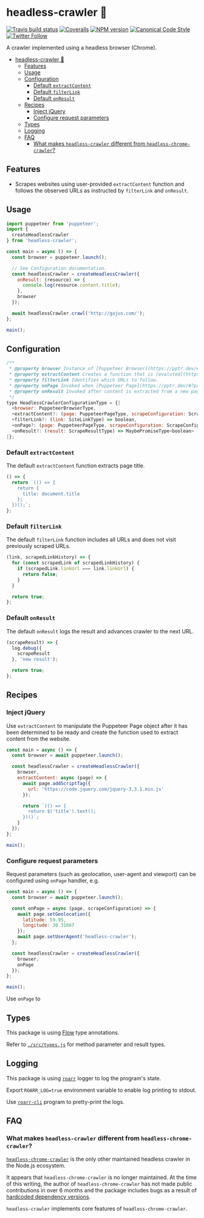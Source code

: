 <a name="headless-crawler"></a>
# headless-crawler 👻

[![Travis build status](http://img.shields.io/travis/gajus/headless-crawler/master.svg?style=flat-square)](https://travis-ci.org/gajus/headless-crawler)
[![Coveralls](https://img.shields.io/coveralls/gajus/headless-crawler.svg?style=flat-square)](https://coveralls.io/github/gajus/headless-crawler)
[![NPM version](http://img.shields.io/npm/v/headless-crawler.svg?style=flat-square)](https://www.npmjs.org/package/headless-crawler)
[![Canonical Code Style](https://img.shields.io/badge/code%20style-canonical-blue.svg?style=flat-square)](https://github.com/gajus/canonical)
[![Twitter Follow](https://img.shields.io/twitter/follow/kuizinas.svg?style=social&label=Follow)](https://twitter.com/kuizinas)

A crawler implemented using a headless browser (Chrome).

* [headless-crawler 👻](#headless-crawler)
    * [Features](#headless-crawler-features)
    * [Usage](#headless-crawler-usage)
    * [Configuration](#headless-crawler-configuration)
        * [Default `extractContent`](#headless-crawler-configuration-default-extractcontent)
        * [Default `filterLink`](#headless-crawler-configuration-default-filterlink)
        * [Default `onResult`](#headless-crawler-configuration-default-onresult)
    * [Recipes](#headless-crawler-recipes)
        * [Inject jQuery](#headless-crawler-recipes-inject-jquery)
        * [Configure request parameters](#headless-crawler-recipes-configure-request-parameters)
    * [Types](#headless-crawler-types)
    * [Logging](#headless-crawler-logging)
    * [FAQ](#headless-crawler-faq)
        * [What makes `headless-crawler` different from `headless-chrome-crawler`?](#headless-crawler-faq-what-makes-headless-crawler-different-from-headless-chrome-crawler)


<a name="headless-crawler-features"></a>
## Features

* Scrapes websites using user-provided `extractContent` function and follows the observed URLs as instructed by `filterLink` and `onResult`.

<a name="headless-crawler-usage"></a>
## Usage

```js
import puppeteer from 'puppeteer';
import {
  createHeadlessCrawler
} from 'headless-crawler';

const main = async () => {
  const browser = puppeteer.launch();

  // See Configuration documentation.
  const headlessCrawler = createHeadlessCrawler({
    onResult: (resource) => {
      console.log(resource.content.title);
    },
    browser
  });

  await headlessCrawler.crawl('http://gajus.com/');
};

main();

```

<a name="headless-crawler-configuration"></a>
## Configuration

```js
/**
 * @property browser Instance of [Puppeteer Browser](https://pptr.dev/#?product=Puppeteer&version=v1.11.0&show=api-class-browser).
 * @property extractContent Creates a function that is [evaluted](https://pptr.dev/#?product=Puppeteer&version=v1.11.0&show=api-pageevaluatepagefunction-args) in the context of the browser. The result of the evaluated function describes the contents of the website (see `ScrapeResultType#content` property).
 * @property filterLink Identifies which URLs to follow.
 * @property onPage Invoked when [Puppeteer Page](https://pptr.dev/#?product=Puppeteer&version=v1.11.0&show=api-class-page) instance is instantiated.
 * @property onResult Invoked after content is extracted from a new page. Must return a boolean value indicating whether the crawler should advance to the next URL.
 */
type HeadlessCrawlerConfigurationType = {|
  +browser: PuppeteerBrowserType,
  +extractContent?: (page: PuppeteerPageType, scrapeConfiguration: ScrapeConfigurationType) => MaybePromiseType<string>,
  +filterLink?: (link: SiteLinkType) => boolean,
  +onPage?: (page: PuppeteerPageType, scrapeConfiguration: ScrapeConfigurationType) => MaybePromiseType<void>,
  +onResult?: (result: ScrapeResultType) => MaybePromiseType<boolean>
|};

```

<a name="headless-crawler-configuration-default-extractcontent"></a>
### Default <code>extractContent</code>

The default `extractContent` function extracts page title.

```js
() => {
  return `(() => {
    return {
      title: document.title
    };
  })();`;
};

```

<a name="headless-crawler-configuration-default-filterlink"></a>
### Default <code>filterLink</code>

The default `filterLink` function includes all URLs and does not visit previously scraped URLs.

```js
(link, scrapedLinkHistory) => {
  for (const scrapedLink of scrapedLinkHistory) {
    if (scrapedLink.linkUrl === link.linkUrl) {
      return false;
    }
  }

  return true;
};

```

<a name="headless-crawler-configuration-default-onresult"></a>
### Default <code>onResult</code>

The default `onResult` logs the result and advances crawler to the next URL.

```js
(scrapeResult) => {
  log.debug({
    scrapeResult
  }, 'new result');

  return true;
};

```

<a name="headless-crawler-recipes"></a>
## Recipes

<a name="headless-crawler-recipes-inject-jquery"></a>
### Inject jQuery

Use `extractContent` to manipulate the Puppeteer Page object after it has been determined to be ready and create the function used to extract content from the website.

```js
const main = async () => {
  const browser = await puppeteer.launch();

  const headlessCrawler = createHeadlessCrawler({
    browser,
    extractContent: async (page) => {
      await page.addScriptTag({
        url: 'https://code.jquery.com/jquery-3.3.1.min.js'
      });

      return `(() => {
        return $('title').text();
      })()`;
    }
  });
};

main();

```

<a name="headless-crawler-recipes-configure-request-parameters"></a>
### Configure request parameters

Request parameters (such as geolocation, user-agent and viewport) can be configured using `onPage` handler, e.g.

```js
const main = async () => {
  const browser = await puppeteer.launch();

  const onPage = async (page, scrapeConfiguration) => {
    await page.setGeolocation({
      latitude: 59.95,
      longitude: 30.31667
    });
    await page.setUserAgent('headless-crawler');
  };

  const headlessCrawler = createHeadlessCrawler({
    browser,
    onPage
  });
};

main();

```

Use `onPage` to

<a name="headless-crawler-types"></a>
## Types

This package is using [Flow](https://flow.org/) type annotations.

Refer to [`./src/types.js`](./src/types.js) for method parameter and result types.

<a name="headless-crawler-logging"></a>
## Logging

This package is using [`roarr`](https://www.npmjs.com/package/roarr) logger to log the program's state.

Export `ROARR_LOG=true` environment variable to enable log printing to stdout.

Use [`roarr-cli`](https://github.com/gajus/roarr-cli) program to pretty-print the logs.

<a name="headless-crawler-faq"></a>
## FAQ

<a name="headless-crawler-faq-what-makes-headless-crawler-different-from-headless-chrome-crawler"></a>
### What makes <code>headless-crawler</code> different from <code>headless-chrome-crawler</code>?

[`headless-chrome-crawler`](https://github.com/yujiosaka/headless-chrome-crawler) is the only other maintained headless crawler in the Node.js ecosystem.

It appears that `headless-chrome-crawler` is no longer maintained. At the time of this writing, the author of `headless-chrome-crawler` has not made public contributions in over 6 months and the package includes bugs as a result of [hardcoded dependency versions](https://github.com/yujiosaka/headless-chrome-crawler/blob/ad95c2c4b356c8fdc60d16f8b013cc9a043a9bc6/package.json#L28-L34).

`headless-crawler` implements core features of `headless-chrome-crawler`.
